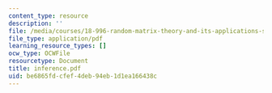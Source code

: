 ```yaml
---
content_type: resource
description: ''
file: /media/courses/18-996-random-matrix-theory-and-its-applications-spring-2004/be6865fdcfef4deb94eb1d1ea166438c_inference.pdf
file_type: application/pdf
learning_resource_types: []
ocw_type: OCWFile
resourcetype: Document
title: inference.pdf
uid: be6865fd-cfef-4deb-94eb-1d1ea166438c
---
```

